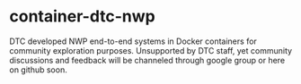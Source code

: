 # container-dtc-nwp
DTC developed NWP end-to-end systems in Docker containers for community exploration purposes.
Unsupported by DTC staff, yet community discussions and feedback will be channeled through google group or here on github soon.
